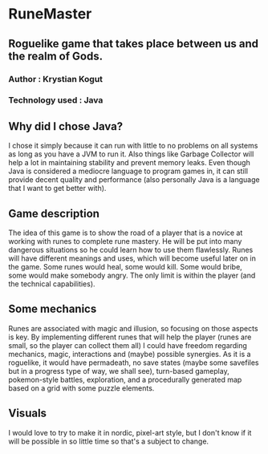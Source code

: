 # RuneMaster

## Roguelike game that takes place between us and the realm of Gods.

### Author : Krystian Kogut 

### Technology used : Java

## Why did I chose Java?
I chose it simply because it can run with little to no problems on all systems as long as you have a JVM to run it. Also things like Garbage Collector will help a lot in maintaining stability and prevent memory leaks. Even though Java is considered a mediocre language to program games in, it can still provide decent quality and performance (also personally Java is a language that I want to get better with).

## Game description
The idea of this game is to show the road of a player that is a novice at working with runes to complete rune mastery. He will be put into many dangerous situations so he could learn how to use them flawlessly. Runes will have different meanings and uses, which will become useful later on in the game. Some runes would heal, some would kill. Some would bribe, some would make somebody angry. The only limit is within the player (and the technical capabilities).

## Some mechanics
Runes are associated with magic and illusion, so focusing on those aspects is key.
By implementing different runes that will help the player (runes are small, so the player can collect them all) I could have freedom regarding mechanics, magic, interactions and (maybe) possible synergies. As it is a roguelike, it would have permadeath, no save states (maybe some savefiles but in a progress type of way, we shall see), turn-based gameplay, pokemon-style battles, exploration, and a procedurally generated map based on a grid with some puzzle elements.

## Visuals
I would love to try to make it in nordic, pixel-art style, but I don't know if it will be possible in so little time so that's a subject to change.